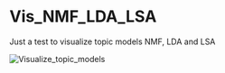 # Vis_NMF_LDA_LSA
Just a test to visualize topic models NMF, LDA and LSA

![Visualize_topic_models](https://user-images.githubusercontent.com/61118857/190726853-e3d69843-0c41-4125-a555-3ab8825c37b4.png)

